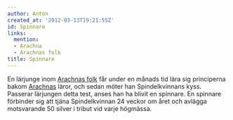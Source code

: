 ```yaml
---
author: Anton
created_at: '2012-03-13T19:21:55Z'
id: Spinnare
links:
  mention:
  - Arachna
  - Arachnas folk
title: Spinnare
---
```


En lärjunge inom [Arachnas folk] får under en månads tid lära sig principerna bakom [Arachnas]
läror, och sedan möter han Spindelkvinnans kyss. Passerar lärjungen detta test, anses han ha blivit
en spinnare. En spinnare förbinder sig att tjäna Spindelkvinnan 24 veckor om året och avlägga
motsvarande 50 silver i tribut vid varje högmässa.

  [Arachnas folk]: Arachnas_folk
  [Arachnas]: Arachna
